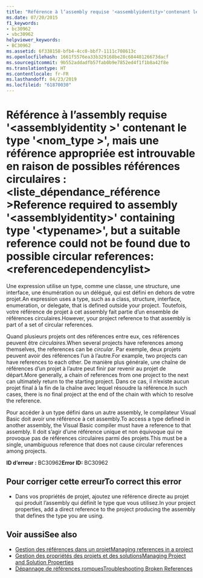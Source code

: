 ```yaml
---
title: "Référence à l’assembly requise '<assemblyidentity>'contenant le type'<typename>', mais une référence appropriée est introuvable en raison de possibles références circulaires : <referencedependencylist>"
ms.date: 07/20/2015
f1_keywords:
- bc30962
- vbc30962
helpviewer_keywords:
- BC30962
ms.assetid: 6f338158-bfb4-4cc0-bbf7-1111c708613c
ms.openlocfilehash: 1661f5576ea33b329168be28c68448126673dacf
ms.sourcegitcommit: 9b552addadfb57fab0b9e7852ed4f1f1b8a42f8e
ms.translationtype: HT
ms.contentlocale: fr-FR
ms.lasthandoff: 04/23/2019
ms.locfileid: "61870030"
---
```

# <a name="reference-required-to-assembly-assemblyidentity-containing-type-typename-but-a-suitable-reference-could-not-be-found-due-to-possible-circular-references-referencedependencylist"></a><span data-ttu-id="ea7f6-102">Référence à l’assembly requise '\<assemblyidentity >' contenant le type '\<nom_type >', mais une référence appropriée est introuvable en raison de possibles références circulaires : \<liste_dépendance_référence ></span><span class="sxs-lookup"><span data-stu-id="ea7f6-102">Reference required to assembly '\<assemblyidentity>' containing type '\<typename>', but a suitable reference could not be found due to possible circular references: \<referencedependencylist></span></span>
<span data-ttu-id="ea7f6-103">Une expression utilise un type, comme une classe, une structure, une interface, une énumération ou un délégué, qui est défini en dehors de votre projet.</span><span class="sxs-lookup"><span data-stu-id="ea7f6-103">An expression uses a type, such as a class, structure, interface, enumeration, or delegate, that is defined outside your project.</span></span> <span data-ttu-id="ea7f6-104">Toutefois, votre référence de projet à cet assembly fait partie d’un ensemble de références circulaires.</span><span class="sxs-lookup"><span data-stu-id="ea7f6-104">However, your project reference to that assembly is part of a set of circular references.</span></span>  
  
 <span data-ttu-id="ea7f6-105">Quand plusieurs projets ont des références entre eux, ces références peuvent être *circulaires*.</span><span class="sxs-lookup"><span data-stu-id="ea7f6-105">When several projects have references among themselves, the references can be *circular*.</span></span> <span data-ttu-id="ea7f6-106">Par exemple, deux projets peuvent avoir des références l’un à l’autre.</span><span class="sxs-lookup"><span data-stu-id="ea7f6-106">For example, two projects can have references to each other.</span></span> <span data-ttu-id="ea7f6-107">De manière plus générale, une chaîne de références d’un projet à l’autre peut finir par revenir au projet de départ.</span><span class="sxs-lookup"><span data-stu-id="ea7f6-107">More generally, a chain of references from one project to the next can ultimately return to the starting project.</span></span> <span data-ttu-id="ea7f6-108">Dans ce cas, il n’existe aucun projet final à la fin de la chaîne avec lequel résoudre la référence.</span><span class="sxs-lookup"><span data-stu-id="ea7f6-108">In such cases, there is no final project at the end of the chain with which to resolve the reference.</span></span>  
  
 <span data-ttu-id="ea7f6-109">Pour accéder à un type défini dans un autre assembly, le compilateur Visual Basic doit avoir une référence à cet assembly.</span><span class="sxs-lookup"><span data-stu-id="ea7f6-109">To access a type defined in another assembly, the Visual Basic compiler must have a reference to that assembly.</span></span> <span data-ttu-id="ea7f6-110">Il doit s’agir d’une référence unique et non équivoque qui ne provoque pas de références circulaires parmi des projets.</span><span class="sxs-lookup"><span data-stu-id="ea7f6-110">This must be a single, unambiguous reference that does not cause circular references among projects.</span></span>  
  
 <span data-ttu-id="ea7f6-111">**ID d’erreur :** BC30962</span><span class="sxs-lookup"><span data-stu-id="ea7f6-111">**Error ID:** BC30962</span></span>  
  
## <a name="to-correct-this-error"></a><span data-ttu-id="ea7f6-112">Pour corriger cette erreur</span><span class="sxs-lookup"><span data-stu-id="ea7f6-112">To correct this error</span></span>  
  
- <span data-ttu-id="ea7f6-113">Dans vos propriétés de projet, ajoutez une référence directe au projet qui produit l’assembly qui définit le type que vous utilisez.</span><span class="sxs-lookup"><span data-stu-id="ea7f6-113">In your project properties, add a direct reference to the project producing the assembly that defines the type you are using.</span></span>  
  
## <a name="see-also"></a><span data-ttu-id="ea7f6-114">Voir aussi</span><span class="sxs-lookup"><span data-stu-id="ea7f6-114">See also</span></span>

- [<span data-ttu-id="ea7f6-115">Gestion des références dans un projet</span><span class="sxs-lookup"><span data-stu-id="ea7f6-115">Managing references in a project</span></span>](/visualstudio/ide/managing-references-in-a-project)
- [<span data-ttu-id="ea7f6-116">Gestion des propriétés des projets et des solutions</span><span class="sxs-lookup"><span data-stu-id="ea7f6-116">Managing Project and Solution Properties</span></span>](/visualstudio/ide/managing-project-and-solution-properties)
- [<span data-ttu-id="ea7f6-117">Dépannage de références rompues</span><span class="sxs-lookup"><span data-stu-id="ea7f6-117">Troubleshooting Broken References</span></span>](/visualstudio/ide/troubleshooting-broken-references)
